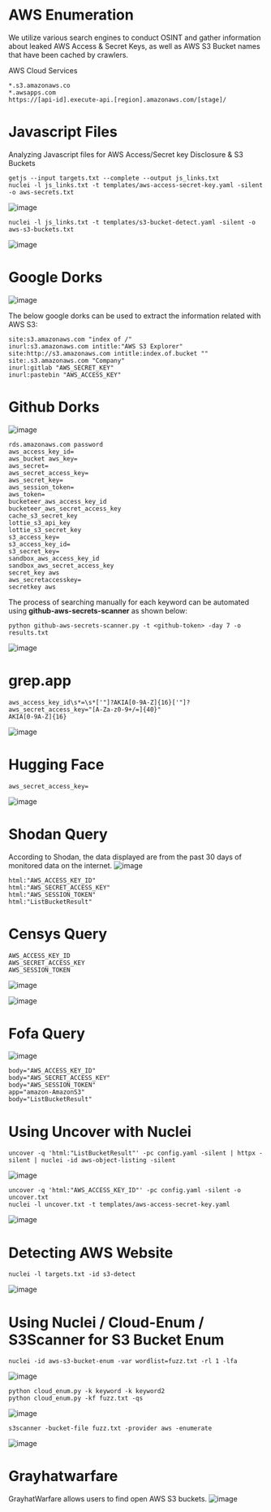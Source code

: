 # AWS Enumeration
We utilize various search engines to conduct OSINT and gather information about leaked AWS Access & Secret Keys, as well as AWS S3 Bucket names that have been cached by crawlers.

AWS Cloud Services
```
*.s3.amazonaws.co
*.awsapps.com
https://[api-id].execute-api.[region].amazonaws.com/[stage]/
```

# Javascript Files
Analyzing Javascript files for AWS Access/Secret key Disclosure & S3 Buckets
```
getjs --input targets.txt --complete --output js_links.txt
nuclei -l js_links.txt -t templates/aws-access-secret-key.yaml -silent -o aws-secrets.txt
```
![image](https://github.com/user-attachments/assets/c0b58523-c277-439e-b4fa-e7d2e541a659)
```
nuclei -l js_links.txt -t templates/s3-bucket-detect.yaml -silent -o aws-s3-buckets.txt
```
![image](https://github.com/user-attachments/assets/874ca92f-94d0-42e3-9367-0f66a8613675)


# Google Dorks
![image](https://github.com/user-attachments/assets/23a943cf-3451-49b8-a6d0-8d9ed72c5b05)

The below google dorks can be used to extract the information related with AWS S3:
```
site:s3.amazonaws.com "index of /"
inurl:s3.amazonaws.com intitle:"AWS S3 Explorer"
site:http://s3.amazonaws.com intitle:index.of.bucket ""
site:.s3.amazonaws.com "Company"
inurl:gitlab "AWS_SECRET_KEY"
inurl:pastebin "AWS_ACCESS_KEY"
```

# Github Dorks
![image](https://github.com/user-attachments/assets/9ad909e9-2c52-48ff-a5f7-8917e2e9521c)
```
rds.amazonaws.com password
aws_access_key_id=
aws_bucket aws_key=
aws_secret=
aws_secret_access_key=
aws_secret_key=
aws_session_token=
aws_token=
bucketeer_aws_access_key_id
bucketeer_aws_secret_access_key
cache_s3_secret_key
lottie_s3_api_key
lottie_s3_secret_key
s3_access_key=
s3_access_key_id=
s3_secret_key=
sandbox_aws_access_key_id
sandbox_aws_secret_access_key
secret_key aws
aws_secretaccesskey=
secretkey aws
```
The process of searching manually for each keyword can be automated using **github-aws-secrets-scanner** as shown below:
```
python github-aws-secrets-scanner.py -t <github-token> -day 7 -o results.txt
```
![image](https://github.com/user-attachments/assets/5e04a139-f9c3-4f4a-bb17-6d950c649056)
# grep.app
```
aws_access_key_id\s*=\s*['"]?AKIA[0-9A-Z]{16}['"]?
aws_secret_access_key="[A-Za-z0-9+/=]{40}"
AKIA[0-9A-Z]{16}
```
![image](https://github.com/user-attachments/assets/8db9fd1a-f5c4-4eb8-870d-4f058f8ffc05)

# Hugging Face
```
aws_secret_access_key=
```
![image](https://github.com/user-attachments/assets/4ed0f9ec-e1f4-4565-a77f-c07702be7515)
# Shodan Query
According to Shodan, the data displayed are from the past 30 days of monitored data on the internet.
![image](https://github.com/user-attachments/assets/2da48880-8619-4c88-93d7-7cf088400988)
```
html:"AWS_ACCESS_KEY_ID"
html:"AWS_SECRET_ACCESS_KEY"
html:"AWS_SESSION_TOKEN"
html:"ListBucketResult"
```
# Censys Query
```
AWS_ACCESS_KEY_ID
AWS_SECRET_ACCESS_KEY
AWS_SESSION_TOKEN
```
![image](https://github.com/user-attachments/assets/b597f5fb-703b-44e7-af72-7509a26806f2)

![image](https://github.com/user-attachments/assets/7a44bd00-6a3f-4b8f-acad-76f3054bccba)

# Fofa Query
![image](https://github.com/user-attachments/assets/726c3616-3b20-4200-9fe7-ddb38890edd6)
```
body="AWS_ACCESS_KEY_ID"
body="AWS_SECRET_ACCESS_KEY"
body="AWS_SESSION_TOKEN"
app="amazon-AmazonS3"
body="ListBucketResult"
```
# Using Uncover with Nuclei
```
uncover -q 'html:"ListBucketResult"' -pc config.yaml -silent | httpx -silent | nuclei -id aws-object-listing -silent
```
![image](https://github.com/user-attachments/assets/1c42d75d-aea8-449d-b6fb-86993edd884b)
```
uncover -q 'html:"AWS_ACCESS_KEY_ID"' -pc config.yaml -silent -o uncover.txt
nuclei -l uncover.txt -t templates/aws-access-secret-key.yaml
```
![image](https://github.com/user-attachments/assets/a0a33f95-1a4b-4eb8-a497-8cd328b0770e)

# Detecting AWS Website
```
nuclei -l targets.txt -id s3-detect
```
![image](https://github.com/user-attachments/assets/4a22b2ad-9629-4581-8b5e-593433a3439a)

# Using Nuclei / Cloud-Enum / S3Scanner for S3 Bucket Enum
```
nuclei -id aws-s3-bucket-enum -var wordlist=fuzz.txt -rl 1 -lfa
```
![image](https://github.com/user-attachments/assets/3b7b4a5a-1d3c-484e-9b6c-85aa214fbd93)
```
python cloud_enum.py -k keyword -k keyword2
python cloud_enum.py -kf fuzz.txt -qs
```
![image](https://github.com/user-attachments/assets/e981894c-b42e-4328-b4fa-33f44a6fba6a)
```
s3scanner -bucket-file fuzz.txt -provider aws -enumerate
```
![image](https://github.com/user-attachments/assets/4d5bfc7b-16de-40d1-8e1b-efdd060a6286)
# Grayhatwarfare
GrayhatWarfare allows users to find open AWS S3 buckets.
![image](https://github.com/user-attachments/assets/a2f65204-07ac-46c5-8bda-78bf845abb66)



